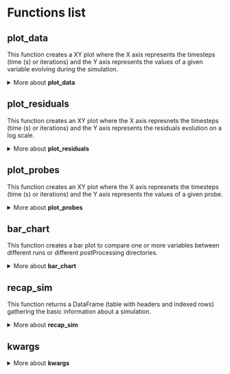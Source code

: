 # Functions list

## plot_data
This function creates a XY plot where the X axis represents the timesteps (time (s) or iterations) and the Y axis represents the values of a given variable evolving during the simulation.

<details><summary>More about <b>plot_data</b></summary>
<br>

**Positional arguments:** 
- run (*str*): the run(s) to get the data from.

**Keyword-only arguments:**
- specdir (*str*): the postProcessing directory to get the data from.
- csv_path (*str*): local path to postpro_directories.csv.
- freq (*bool*): set to True to plot a frequency graph. Default value = False.
  
**Kwargs**: see kwargs section

Example:

<div style="background-color: #F0F0F0;">

```python
# Plot the data found in run001/postProcessing/exhaustVolFlowRate
plot_data('001', specdir='exhaustVolFlowRate')
```
</div>

---
</details>

## plot_residuals

This function creates an XY plot where the X axis represnets the timesteps (time (s) or iterations) and the Y axis represents the residuals evolution on a log scale.

<details><summary>More about <b>plot_residuals</b></summary>
<br>

**Positional arguments:** 
- run (*str*): the run(s) to get the data from.
  
**Kwargs**: see kwargs section

Example:

<div style="background-color: #F0F0F0;">

```python
# Plot the residuals of the run001 simulation
plot_residuals('001')
```
</div>

---
</details>

## plot_probes

This function creates an XY plot where the X axis represnets the timesteps (time (s) or iterations) and the Y axis represents the values of a given probe.

<details><summary>More about <b>plot_probes</b></summary>
<br>

**Positional arguments:** 
- run (*str*): the run(s) to get the data from.

**Keyword-only arguments:**
- probe (*str*): name the probe(s) to get the data from (*'p'*, *'U'*, *'k'* etc).

**Kwargs**: see kwargs section

Example:

<div style="background-color: #F0F0F0;">

```python
# Plot the data found in run001/postProcessing/probes/alpha 
plot_probes('001', probe='alpha')
```
</div>

---
</details>

## bar_chart

This function creates a bar plot to compare one or more variables between different runs or different postProcessing directories.

<details><summary>More about <b>bar_chart</b></summary>
<br>

---
</details>

## recap_sim

This function returns a DataFrame (table with headers and indexed rows) gathering the basic information about a simulation.

<details><summary>More about <b>recap_sim</b></summary>
<br>

**Positional arguments:** 
- run (*str*): the run to get the data from.

**Keyword-only arguments:**
- geometry_name (*str*): the name of the geometry that is used in the simulation.
  
Example:

<div style="background-color: #F0F0F0;">

```python
# Plot the data found in run001/postProcessing/probes/alpha 
recap_sim_df('001', geometry='some_geometry.stl')
```
</div>

The fields automativally added in the DataFrame are:

- date of the start of the simulation
- project
- run
- user
- workstation
- geometry
- clock time
- turbulence model
- iterations or simulated time
- number of processors
---

</details>

## kwargs
<details><summary>More about <b>kwargs</b></summary>
<br>

The list of optional keyword arguments is:
- usecols (*list* or *string*): indicate specific columns to be plotted from the data file:
  
<div style="background-color: #F0F0F0;">

```python
# Plot the 'Cd' data in run001/postProcessing/forceCoeffs
plot_data('001', specdir='forceCoeffs', usecols='Cd')
```
</div>

- skipstart & skipend (*integer*): indicate the number of iterations to skip at the start or the end of a simulation for a plot:
  
<div style="background-color: #F0F0F0;">

```python
# Plot the residuals in run001/postProcessing/residuals 
# while skipping the first 20 and the last 50 iterations
plot_residuals('001', skipstart=20, skipend=50)
```
</div>

- search (*str*): indicate a specific variable to look for when filtering the data files. This keyword does not specify the columns to be plotted, i.e. it is only used to filter files based on the variables they contain:

<div style="background-color: #F0F0F0;">

```python
# Plot the data in every 'inlet' postProcessing directories
# containing a file with at least one velocity variable 'U'
plot_data('001', specdir='inlet', search='U')
```

</div>

- lowpass (*int*): set the max frequency to plot on a frequency graph. Default value = 100000:
  
```python
# Plot the frequency of the force signals in run001/postProcessing/forces until 50kHz 
plot_data('001', specdir='forces', freq=True, usecols='F', lowpass=50000)
```
</div>
</html>
